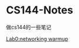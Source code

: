# CS144-Notes
做cs144的一些笔记

[Lab0:networking warmup](https://github.com/Nocpprr/CS144-Notes/blob/main/Lab0.md)



